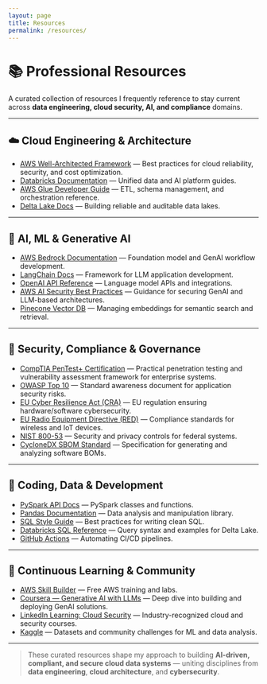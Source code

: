 ```yaml
---
layout: page
title: Resources
permalink: /resources/
---
```


# 📚 Professional Resources  

A curated collection of resources I frequently reference to stay current across **data engineering, cloud security, AI, and compliance** domains.

---

## ☁️ Cloud Engineering & Architecture
- [AWS Well-Architected Framework](https://aws.amazon.com/architecture/well-architected/) — Best practices for cloud reliability, security, and cost optimization.  
- [Databricks Documentation](https://docs.databricks.com/) — Unified data and AI platform guides.  
- [AWS Glue Developer Guide](https://docs.aws.amazon.com/glue/latest/dg/what-is-glue.html) — ETL, schema management, and orchestration reference.  
- [Delta Lake Docs](https://docs.delta.io/latest/index.html) — Building reliable and auditable data lakes.  

---

## 🤖 AI, ML & Generative AI  
- [AWS Bedrock Documentation](https://docs.aws.amazon.com/bedrock/latest/userguide/what-is-bedrock.html) — Foundation model and GenAI workflow development.  
- [LangChain Docs](https://python.langchain.com/docs/) — Framework for LLM application development.  
- [OpenAI API Reference](https://platform.openai.com/docs/introduction) — Language model APIs and integrations.  
- [AWS AI Security Best Practices](https://aws.amazon.com/security/) — Guidance for securing GenAI and LLM-based architectures.  
- [Pinecone Vector DB](https://docs.pinecone.io/) — Managing embeddings for semantic search and retrieval.  

---

## 🔐 Security, Compliance & Governance  
- [CompTIA PenTest+ Certification](https://www.comptia.org/certifications/pentest) — Practical penetration testing and vulnerability assessment framework for enterprise systems.  
- [OWASP Top 10](https://owasp.org/www-project-top-ten/) — Standard awareness document for application security risks.  
- [EU Cyber Resilience Act (CRA)](https://digital-strategy.ec.europa.eu/en/library/cyber-resilience-act) — EU regulation ensuring hardware/software cybersecurity.  
- [EU Radio Equipment Directive (RED)](https://digital-strategy.ec.europa.eu/en/policies/radio-equipment-directive) — Compliance standards for wireless and IoT devices.  
- [NIST 800-53](https://csrc.nist.gov/publications/detail/sp/800-53/rev-5/final) — Security and privacy controls for federal systems.  
- [CycloneDX SBOM Standard](https://cyclonedx.org/specification/) — Specification for generating and analyzing software BOMs.  

---

## 🧰 Coding, Data & Development  
- [PySpark API Docs](https://spark.apache.org/docs/latest/api/python/) — PySpark classes and functions.  
- [Pandas Documentation](https://pandas.pydata.org/docs/) — Data analysis and manipulation library.  
- [SQL Style Guide](https://www.sqlstyle.guide/) — Best practices for writing clean SQL.  
- [Databricks SQL Reference](https://docs.databricks.com/sql/index.html) — Query syntax and examples for Delta Lake.  
- [GitHub Actions](https://docs.github.com/en/actions) — Automating CI/CD pipelines.  

---

## 🌱 Continuous Learning & Community  
- [AWS Skill Builder](https://skillbuilder.aws/) — Free AWS training and labs.  
- [Coursera — Generative AI with LLMs](https://www.coursera.org/learn/generative-ai-with-llms) — Deep dive into building and deploying GenAI solutions.  
- [LinkedIn Learning: Cloud Security](https://www.linkedin.com/learning/) — Industry-recognized cloud and security courses.  
- [Kaggle](https://www.kaggle.com/) — Datasets and community challenges for ML and data analysis.  

---

> These curated resources shape my approach to building **AI-driven, compliant, and secure cloud data systems** — uniting disciplines from **data engineering**, **cloud architecture**, and **cybersecurity**.
